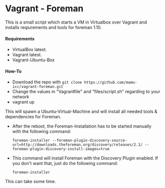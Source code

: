 # Vagrant - Foreman

This is a small script which starts a VM in Virtualbox over Vagrant and installs reqiurements and tools for foreman 1.10. 

#### Requirements 

* VirtualBox latest.
* Vagrant latest. 
* Vagrant-Ubuntu-Box

#### How-To

* Download the repo with ```git clone https://github.com/mamu-icc/vagrant-foreman.git```
* Change the values in "Vagrantfile" and "files/script.sh" regarding to your network
* vagrant up

This will spawn a Ubuntu-Virtual-Machine and will install all needed tools & dependencies for Foreman.

* After the reboot, the Foreman-Installation has to be started manually with the following command:

  ``` foreman-installer --foreman-plugin-discovery-source-url=http://downloads.theforeman.org/discovery/releases/2.1/ --foreman-plugin-discovery-install-images=true ```

* This command will install Foreman with the Discovery Plugin enabled. If you don't want that, just do the following command:
 
  ``` foreman-installer ```

This can take some time.
